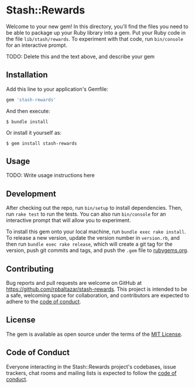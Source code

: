 # Stash::Rewards

Welcome to your new gem! In this directory, you'll find the files you need to be able to package up your Ruby library into a gem. Put your Ruby code in the file `lib/stash/rewards`. To experiment with that code, run `bin/console` for an interactive prompt.

TODO: Delete this and the text above, and describe your gem

## Installation

Add this line to your application's Gemfile:

```ruby
gem 'stash-rewards'
```

And then execute:

    $ bundle install

Or install it yourself as:

    $ gem install stash-rewards

## Usage

TODO: Write usage instructions here

## Development

After checking out the repo, run `bin/setup` to install dependencies. Then, run `rake test` to run the tests. You can also run `bin/console` for an interactive prompt that will allow you to experiment.

To install this gem onto your local machine, run `bundle exec rake install`. To release a new version, update the version number in `version.rb`, and then run `bundle exec rake release`, which will create a git tag for the version, push git commits and tags, and push the `.gem` file to [rubygems.org](https://rubygems.org).

## Contributing

Bug reports and pull requests are welcome on GitHub at https://github.com/rpbaltazar/stash-rewards. This project is intended to be a safe, welcoming space for collaboration, and contributors are expected to adhere to the [code of conduct](https://github.com/rpbaltazar/stash-rewards/blob/master/CODE_OF_CONDUCT.md).


## License

The gem is available as open source under the terms of the [MIT License](https://opensource.org/licenses/MIT).

## Code of Conduct

Everyone interacting in the Stash::Rewards project's codebases, issue trackers, chat rooms and mailing lists is expected to follow the [code of conduct](https://github.com/rpbaltazar/stash-rewards/blob/master/CODE_OF_CONDUCT.md).
